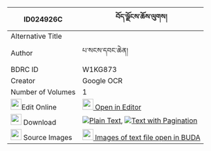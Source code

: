 |ID024926C|བོད་ལྗོངས་ཆོས་ལུགས། 
| --- | --- 
|Alternative Title |
|Author| པ་སངས་དབང་ཆེན།
|BDRC ID | W1KG873
|Creator | Google OCR
|Number of Volumes| 1
|<img width="25" src="https://img.icons8.com/color/25/000000/edit-property.png">Edit Online| [<img width="25" src="https://avatars.githubusercontent.com/u/45091458?s=200&v=4"> Open in Editor](http://editor.openpecha.org/ID024926C)
|<img width="25" src="https://img.icons8.com/fluent/48/000000/download-2.png"/>  Download | [![](https://img.icons8.com/color/20/000000/txt.png)Plain Text](https://github.com/Openpecha/ID024926C/releases/download/v1/bojong_choluk_plain_ID024926C.zip), [![](https://img.icons8.com/color/20/000000/txt.png)Text with Pagination](https://github.com/Openpecha/ID024926C/releases/download/v1/bojong_choluk_pages_ID024926C.zip)
|<img width="25" src="https://img.icons8.com/plasticine/100/000000/pictures-folder.png"/>  Source Images | [<img width="25" src="https://library.bdrc.io/icons/BUDA-small.svg"> Images of text file open in BUDA](https://library.bdrc.io/show/bdr:W1KG873)